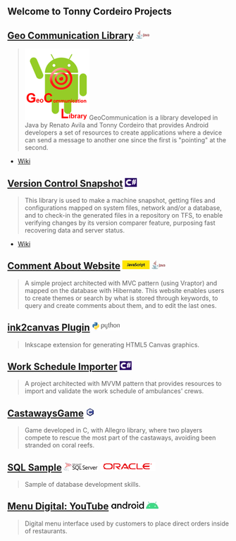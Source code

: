 ## Welcome to Tonny Cordeiro Projects

## [Geo Communication Library](https://github.com/tonnycordeiro/GeoCommunicationLibrary) ![java](languages_logo/Java_logo.jpg)
>![geocommunicationlib](project_image/GCLibrary.png)GeoCommunication is a library developed in Java by Renato Avila and Tonny Cordeiro that provides Android developers a set of resources to create applications where a device can send a message to another one since the first is "pointing" at the second.
- [Wiki](https://github.com/tonnycordeiro/GeoCommunicationLibrary/wiki)

## [Version Control Snapshot](https://github.com/tonnycordeiro/VersionControlSnapshot) ![C_Sharp](languages_logo/C_Sharp_logo.png)
>This library is used to make a machine snapshot, getting files and configurations mapped on system files, network and/or a database, and to check-in the generated files in a repository on TFS, to enable verifying changes by its version comparer feature, purposing fast recovering data and server status.
- [Wiki](https://github.com/tonnycordeiro/VersionControlSnapshot/wiki)

## [Comment About Website](https://github.com/tonnycordeiro/CommentAboutWebsite) ![js](languages_logo/JS_logo.png) ![java](languages_logo/Java_logo.jpg)
> A simple project architected with MVC pattern (using Vraptor) and mapped on the database with Hibernate. This website enables users to create themes or search by what is stored through keywords, to query and create comments about them, and to edit the last ones.

## [ink2canvas Plugin](https://github.com/tonnycordeiro/ink2canvas) ![Python](languages_logo/Python_logo.png)
> Inkscape extension for generating HTML5 Canvas graphics.

## [Work Schedule Importer](https://github.com/tonnycordeiro/WorkScheduleImporter) ![C_Sharp](languages_logo/C_Sharp_logo.png)
> A project architected with MVVM pattern that provides resources to import and validate the work schedule of ambulances' crews.

## [CastawaysGame](https://github.com/tonnycordeiro/CastawaysGame) ![C_language](languages_logo/C_logo.jpg)
> Game developed in C, with Allegro library, where two players compete to rescue the most part of the castaways, avoiding been stranded on coral reefs.

## [SQL Sample](https://github.com/tonnycordeiro/SQL_Sample) ![SqlServer](languages_logo/MS-SQL-Server_logo.png) ![Oracle](languages_logo/Oracle_logo.png)
> Sample of database development skills.

## [Menu Digital: YouTube](https://www.youtube.com/watch?v=pLLDiW5eZvs) ![Android](languages_logo/android_logo.jpg)
> Digital menu interface used by customers to place direct orders inside of restaurants.


